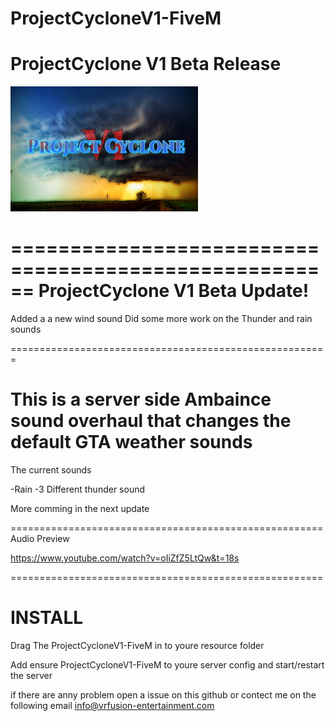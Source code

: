 # ProjectCycloneV1-FiveM



# ProjectCyclone V1 Beta Release

 <img src="img/Banner.jpg" height="200" width="300">



======================================================
ProjectCyclone V1 Beta Update!
======================================================

Added a a new wind sound
Did some more work on the Thunder and rain sounds


=======================================================

This is a server side Ambaince sound overhaul
that changes the default GTA weather sounds
======================================================
The current sounds

-Rain
-3 Different thunder sound


More comming in the next update 

======================================================
Audio Preview

https://www.youtube.com/watch?v=oIiZfZ5LtQw&t=18s

======================================================
# INSTALL

Drag The ProjectCycloneV1-FiveM in to youre resource folder

Add ensure ProjectCycloneV1-FiveM to youre server config
and start/restart the server

if there are anny problem open a issue on this github
or
contect me on the following email
info@vrfusion-entertainment.com
